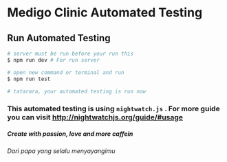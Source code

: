 # Medigo Clinic Automated Testing

## Run Automated Testing

``` bash
# server must be run before your run this
$ npm run dev # For run server

# open new command or terminal and run
$ npm run test

# tatarara, your automated testing is run now
```

### This automated testing is using `nightwatch.js` . For more guide you can visit http://nightwatchjs.org/guide/#usage

##### Create with passion, love and more caffein
###### Dari papa yang selalu menyayangimu
